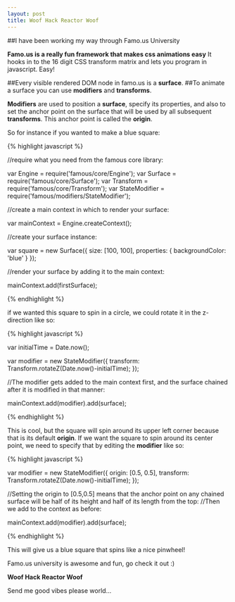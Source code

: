 ```yaml
---
layout: post
title: Woof Hack Reactor Woof
---
```


##I have been working my way through Famo.us University

**Famo.us is a really fun framework that makes css animations easy**  It hooks in to the 16 digit CSS transform matrix and lets you program in javascript.  Easy!

##Every visible rendered DOM node in famo.us is a **surface**.
##To animate a surface you can use **modifiers** and **transforms**.

**Modifiers** are used to position a **surface**, specify its properties, and also to set the anchor point on the surface that will be used by all subsequent **transforms**.
This anchor point is called the **origin**.

So for instance if you wanted to make a blue square:

{% highlight javascript %}

//require what you need from the famous core library:

var Engine = require('famous/core/Engine');
var Surface = require('famous/core/Surface');
var Transform = require('famous/core/Transform');
var StateModifier = require('famous/modifiers/StateModifier');

//create a main context in which to render your surface:

var mainContext = Engine.createContext();

//create your surface instance:

var square = new Surface({
  size: [100, 100],
  properties: {
    backgroundColor: 'blue'
  }
});

//render your surface by adding it to the main context:

mainContext.add(firstSurface);

{% endhighlight %}

if we wanted this square to spin in a circle, we could rotate it in the z-direction like so:

{% highlight javascript %}

var initialTime = Date.now();

var modifier = new StateModifier({
  transform: Transform.rotateZ(Date.now()-initialTime);
});

//The modifier gets added to the main context first, and the surface chained after it is modified in that manner:

mainContext.add(modifier).add(surface);

{% endhighlight %}

This is cool, but the square will spin around its upper left corner because that is its default **origin**.
If we want the square to spin around its center point, we need to specify that by editing the **modifier** like so:

{% highlight javascript %}

var modifier = new StateModifier({
  origin: [0.5, 0.5],
  transform: Transform.rotateZ(Date.now()-initialTime);
});

//Setting the origin to [0.5,0.5] means that the anchor point on any chained surface will be half of its height and half of its length from the top:
//Then we add to the context as before:

mainContext.add(modifier).add(surface);

{% endhighlight %}

This will give us a blue square that spins like a nice pinwheel!

Famo.us university is awesome and fun, go check it out :)

**Woof Hack Reactor Woof**
 
Send me good vibes please world...
